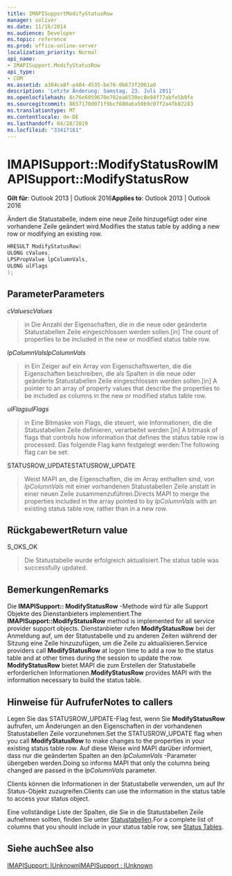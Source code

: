 ```yaml
---
title: IMAPISupportModifyStatusRow
manager: soliver
ms.date: 11/16/2014
ms.audience: Developer
ms.topic: reference
ms.prod: office-online-server
localization_priority: Normal
api_name:
- IMAPISupport.ModifyStatusRow
api_type:
- COM
ms.assetid: a304ca8f-e404-4535-be76-0b673f2061a0
description: 'Letzte Änderung: Samstag, 23. Juli 2011'
ms.openlocfilehash: 8c76e6059670e782ea6530ec8e94f77abfe5b9fe
ms.sourcegitcommit: 8657170d071f9bcf680aba50b9c07f2a4fb82283
ms.translationtype: MT
ms.contentlocale: de-DE
ms.lasthandoff: 04/28/2019
ms.locfileid: "33417161"
---
```

# <a name="imapisupportmodifystatusrow"></a><span data-ttu-id="6db5c-103">IMAPISupport::ModifyStatusRow</span><span class="sxs-lookup"><span data-stu-id="6db5c-103">IMAPISupport::ModifyStatusRow</span></span>

  
  
<span data-ttu-id="6db5c-104">**Gilt für**: Outlook 2013 | Outlook 2016</span><span class="sxs-lookup"><span data-stu-id="6db5c-104">**Applies to**: Outlook 2013 | Outlook 2016</span></span> 
  
<span data-ttu-id="6db5c-105">Ändert die Statustabelle, indem eine neue Zeile hinzugefügt oder eine vorhandene Zeile geändert wird.</span><span class="sxs-lookup"><span data-stu-id="6db5c-105">Modifies the status table by adding a new row or modifying an existing row.</span></span>
  
```cpp
HRESULT ModifyStatusRow(
ULONG cValues,
LPSPropValue lpColumnVals,
ULONG ulFlags
);
```

## <a name="parameters"></a><span data-ttu-id="6db5c-106">Parameter</span><span class="sxs-lookup"><span data-stu-id="6db5c-106">Parameters</span></span>

 <span data-ttu-id="6db5c-107">_cValues_</span><span class="sxs-lookup"><span data-stu-id="6db5c-107">_cValues_</span></span>
  
> <span data-ttu-id="6db5c-108">in Die Anzahl der Eigenschaften, die in die neue oder geänderte Statustabellen Zeile eingeschlossen werden sollen.</span><span class="sxs-lookup"><span data-stu-id="6db5c-108">[in] The count of properties to be included in the new or modified status table row.</span></span> 
    
 <span data-ttu-id="6db5c-109">_lpColumnVals_</span><span class="sxs-lookup"><span data-stu-id="6db5c-109">_lpColumnVals_</span></span>
  
> <span data-ttu-id="6db5c-110">in Ein Zeiger auf ein Array von Eigenschaftswerten, die die Eigenschaften beschreiben, die als Spalten in die neue oder geänderte Statustabellen Zeile eingeschlossen werden sollen.</span><span class="sxs-lookup"><span data-stu-id="6db5c-110">[in] A pointer to an array of property values that describe the properties to be included as columns in the new or modified status table row.</span></span>
    
 <span data-ttu-id="6db5c-111">_ulFlags_</span><span class="sxs-lookup"><span data-stu-id="6db5c-111">_ulFlags_</span></span>
  
> <span data-ttu-id="6db5c-112">in Eine Bitmaske von Flags, die steuert, wie Informationen, die die Statustabellen Zeile definieren, verarbeitet werden.</span><span class="sxs-lookup"><span data-stu-id="6db5c-112">[in] A bitmask of flags that controls how information that defines the status table row is processed.</span></span> <span data-ttu-id="6db5c-113">Das folgende Flag kann festgelegt werden:</span><span class="sxs-lookup"><span data-stu-id="6db5c-113">The following flag can be set:</span></span>
    
<span data-ttu-id="6db5c-114">STATUSROW_UPDATE</span><span class="sxs-lookup"><span data-stu-id="6db5c-114">STATUSROW_UPDATE</span></span> 
  
> <span data-ttu-id="6db5c-115">Weist MAPI an, die Eigenschaften, die im Array enthalten sind, von _lpColumnVals_ mit einer vorhandenen Statustabellen Zeile anstatt in einer neuen Zeile zusammenzuführen.</span><span class="sxs-lookup"><span data-stu-id="6db5c-115">Directs MAPI to merge the properties included in the array pointed to by  _lpColumnVals_ with an existing status table row, rather than in a new row.</span></span> 
    
## <a name="return-value"></a><span data-ttu-id="6db5c-116">Rückgabewert</span><span class="sxs-lookup"><span data-stu-id="6db5c-116">Return value</span></span>

<span data-ttu-id="6db5c-117">S_OK</span><span class="sxs-lookup"><span data-stu-id="6db5c-117">S_OK</span></span> 
  
> <span data-ttu-id="6db5c-118">Die Statustabelle wurde erfolgreich aktualisiert.</span><span class="sxs-lookup"><span data-stu-id="6db5c-118">The status table was successfully updated.</span></span>
    
## <a name="remarks"></a><span data-ttu-id="6db5c-119">Bemerkungen</span><span class="sxs-lookup"><span data-stu-id="6db5c-119">Remarks</span></span>

<span data-ttu-id="6db5c-120">Die **IMAPISupport:: ModifyStatusRow** -Methode wird für alle Support Objekte des Dienstanbieters implementiert.</span><span class="sxs-lookup"><span data-stu-id="6db5c-120">The **IMAPISupport::ModifyStatusRow** method is implemented for all service provider support objects.</span></span> <span data-ttu-id="6db5c-121">Dienstanbieter rufen **ModifyStatusRow** bei der Anmeldung auf, um der Statustabelle und zu anderen Zeiten während der Sitzung eine Zeile hinzuzufügen, um die Zeile zu aktualisieren.</span><span class="sxs-lookup"><span data-stu-id="6db5c-121">Service providers call **ModifyStatusRow** at logon time to add a row to the status table and at other times during the session to update the row.</span></span> <span data-ttu-id="6db5c-122">**ModifyStatusRow** bietet MAPI die zum Erstellen der Statustabelle erforderlichen Informationen.</span><span class="sxs-lookup"><span data-stu-id="6db5c-122">**ModifyStatusRow** provides MAPI with the information necessary to build the status table.</span></span> 
  
## <a name="notes-to-callers"></a><span data-ttu-id="6db5c-123">Hinweise für Aufrufer</span><span class="sxs-lookup"><span data-stu-id="6db5c-123">Notes to callers</span></span>

<span data-ttu-id="6db5c-124">Legen Sie das STATUSROW_UPDATE-Flag fest, wenn Sie **ModifyStatusRow** aufrufen, um Änderungen an den Eigenschaften in der vorhandenen Statustabellen Zeile vorzunehmen.</span><span class="sxs-lookup"><span data-stu-id="6db5c-124">Set the STATUSROW_UPDATE flag when you call **ModifyStatusRow** to make changes to the properties in your existing status table row.</span></span> <span data-ttu-id="6db5c-125">Auf diese Weise wird MAPI darüber informiert, dass nur die geänderten Spalten an den _lpColumnVals_ -Parameter übergeben werden.</span><span class="sxs-lookup"><span data-stu-id="6db5c-125">Doing so informs MAPI that only the columns being changed are passed in the  _lpColumnVals_ parameter.</span></span> 
  
<span data-ttu-id="6db5c-126">Clients können die Informationen in der Statustabelle verwenden, um auf Ihr Status-Objekt zuzugreifen.</span><span class="sxs-lookup"><span data-stu-id="6db5c-126">Clients can use the information in the status table to access your status object.</span></span> 
  
<span data-ttu-id="6db5c-127">Eine vollständige Liste der Spalten, die Sie in die Statustabellen Zeile aufnehmen sollten, finden Sie unter [Statustabellen](status-tables.md).</span><span class="sxs-lookup"><span data-stu-id="6db5c-127">For a complete list of columns that you should include in your status table row, see [Status Tables](status-tables.md).</span></span>
  
## <a name="see-also"></a><span data-ttu-id="6db5c-128">Siehe auch</span><span class="sxs-lookup"><span data-stu-id="6db5c-128">See also</span></span>



[<span data-ttu-id="6db5c-129">IMAPISupport: IUnknown</span><span class="sxs-lookup"><span data-stu-id="6db5c-129">IMAPISupport : IUnknown</span></span>](imapisupportiunknown.md)


